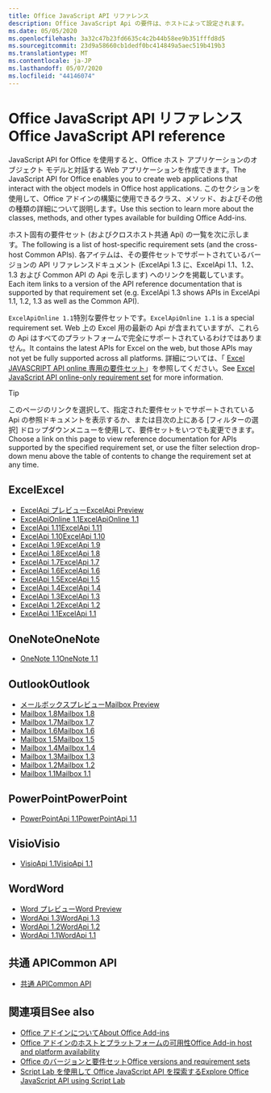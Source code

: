 ```yaml
---
title: Office JavaScript API リファレンス
description: Office JavaScript Api の要件は、ホストによって設定されます。
ms.date: 05/05/2020
ms.openlocfilehash: 3a32c47b23fd6635c4c2b44b58ee9b351fffd8d5
ms.sourcegitcommit: 23d9a58660cb1dedf0bc414849a5aec519b419b3
ms.translationtype: MT
ms.contentlocale: ja-JP
ms.lasthandoff: 05/07/2020
ms.locfileid: "44146074"
---
```

# <a name="office-javascript-api-reference"></a><span data-ttu-id="e489d-103">Office JavaScript API リファレンス</span><span class="sxs-lookup"><span data-stu-id="e489d-103">Office JavaScript API reference</span></span>

<span data-ttu-id="e489d-104">JavaScript API for Office を使用すると、Office ホスト アプリケーションのオブジェクト モデルと対話する Web アプリケーションを作成できます。</span><span class="sxs-lookup"><span data-stu-id="e489d-104">The JavaScript API for Office enables you to create web applications that interact with the object models in Office host applications.</span></span> <span data-ttu-id="e489d-105">このセクションを使用して、Office アドインの構築に使用できるクラス、メソッド、およびその他の種類の詳細について説明します。</span><span class="sxs-lookup"><span data-stu-id="e489d-105">Use this section to learn more about the classes, methods, and other types available for building Office Add-ins.</span></span>

<span data-ttu-id="e489d-106">ホスト固有の要件セット (およびクロスホスト共通 Api) の一覧を次に示します。</span><span class="sxs-lookup"><span data-stu-id="e489d-106">The following is a list of host-specific requirement sets (and the cross-host Common APIs).</span></span> <span data-ttu-id="e489d-107">各アイテムは、その要件セットでサポートされているバージョンの API リファレンスドキュメント (ExcelApi 1.3 に、ExcelApi 1.1、1.2、1.3 および Common API の Api を示します) へのリンクを掲載しています。</span><span class="sxs-lookup"><span data-stu-id="e489d-107">Each item links to a version of the API reference documentation that is supported by that requirement set (e.g. ExcelApi 1.3 shows APIs in ExcelApi 1.1, 1.2, 1.3 as well as the Common API).</span></span>

<span data-ttu-id="e489d-108">`ExcelApiOnline 1.1`特別な要件セットです。</span><span class="sxs-lookup"><span data-stu-id="e489d-108">`ExcelApiOnline 1.1` is a special requirement set.</span></span> <span data-ttu-id="e489d-109">Web 上の Excel 用の最新の Api が含まれていますが、これらの Api はすべてのプラットフォームで完全にサポートされているわけではありません。</span><span class="sxs-lookup"><span data-stu-id="e489d-109">It contains the latest APIs for Excel on the web, but those APIs may not yet be fully supported across all platforms.</span></span> <span data-ttu-id="e489d-110">詳細については、「 [Excel JAVASCRIPT API online 専用の要件セット](/office/dev/add-ins/reference/requirement-sets/excel-api-online-requirement-set)」を参照してください。</span><span class="sxs-lookup"><span data-stu-id="e489d-110">See [Excel JavaScript API online-only requirement set](/office/dev/add-ins/reference/requirement-sets/excel-api-online-requirement-set) for more information.</span></span>

> [!TIP]
> <span data-ttu-id="e489d-111">このページのリンクを選択して、指定された要件セットでサポートされている Api の参照ドキュメントを表示するか、または目次の上にある [フィルターの選択] ドロップダウンメニューを使用して、要件セットをいつでも変更できます。</span><span class="sxs-lookup"><span data-stu-id="e489d-111">Choose a link on this page to view reference documentation for APIs supported by the specified requirement set, or use the filter selection drop-down menu above the table of contents to change the requirement set at any time.</span></span>

## <a name="excel"></a><span data-ttu-id="e489d-112">Excel</span><span class="sxs-lookup"><span data-stu-id="e489d-112">Excel</span></span>

- [<span data-ttu-id="e489d-113">ExcelApi プレビュー</span><span class="sxs-lookup"><span data-stu-id="e489d-113">ExcelApi Preview</span></span>](/javascript/api/excel?view=excel-js-preview)
- [<span data-ttu-id="e489d-114">ExcelApiOnline 1.1</span><span class="sxs-lookup"><span data-stu-id="e489d-114">ExcelApiOnline 1.1</span></span>](/javascript/api/excel?view=excel-js-online)
- [<span data-ttu-id="e489d-115">ExcelApi 1.11</span><span class="sxs-lookup"><span data-stu-id="e489d-115">ExcelApi 1.11</span></span>](/javascript/api/excel?view=excel-js-1.11)
- [<span data-ttu-id="e489d-116">ExcelApi 1.10</span><span class="sxs-lookup"><span data-stu-id="e489d-116">ExcelApi 1.10</span></span>](/javascript/api/excel?view=excel-js-1.10)
- [<span data-ttu-id="e489d-117">ExcelApi 1.9</span><span class="sxs-lookup"><span data-stu-id="e489d-117">ExcelApi 1.9</span></span>](/javascript/api/excel?view=excel-js-1.9)
- [<span data-ttu-id="e489d-118">ExcelApi 1.8</span><span class="sxs-lookup"><span data-stu-id="e489d-118">ExcelApi 1.8</span></span>](/javascript/api/excel?view=excel-js-1.8)
- [<span data-ttu-id="e489d-119">ExcelApi 1.7</span><span class="sxs-lookup"><span data-stu-id="e489d-119">ExcelApi 1.7</span></span>](/javascript/api/excel?view=excel-js-1.7)
- [<span data-ttu-id="e489d-120">ExcelApi 1.6</span><span class="sxs-lookup"><span data-stu-id="e489d-120">ExcelApi 1.6</span></span>](/javascript/api/excel?view=excel-js-1.6)
- [<span data-ttu-id="e489d-121">ExcelApi 1.5</span><span class="sxs-lookup"><span data-stu-id="e489d-121">ExcelApi 1.5</span></span>](/javascript/api/excel?view=excel-js-1.5)
- [<span data-ttu-id="e489d-122">ExcelApi 1.4</span><span class="sxs-lookup"><span data-stu-id="e489d-122">ExcelApi 1.4</span></span>](/javascript/api/excel?view=excel-js-1.4)
- [<span data-ttu-id="e489d-123">ExcelApi 1.3</span><span class="sxs-lookup"><span data-stu-id="e489d-123">ExcelApi 1.3</span></span>](/javascript/api/excel?view=excel-js-1.3)
- [<span data-ttu-id="e489d-124">ExcelApi 1.2</span><span class="sxs-lookup"><span data-stu-id="e489d-124">ExcelApi 1.2</span></span>](/javascript/api/excel?view=excel-js-1.2)
- [<span data-ttu-id="e489d-125">ExcelApi 1.1</span><span class="sxs-lookup"><span data-stu-id="e489d-125">ExcelApi 1.1</span></span>](/javascript/api/excel?view=excel-js-1.1)

## <a name="onenote"></a><span data-ttu-id="e489d-126">OneNote</span><span class="sxs-lookup"><span data-stu-id="e489d-126">OneNote</span></span>

- [<span data-ttu-id="e489d-127">OneNote 1.1</span><span class="sxs-lookup"><span data-stu-id="e489d-127">OneNote 1.1</span></span>](/javascript/api/onenote?view=onenote-js-1.1)

## <a name="outlook"></a><span data-ttu-id="e489d-128">Outlook</span><span class="sxs-lookup"><span data-stu-id="e489d-128">Outlook</span></span>

- [<span data-ttu-id="e489d-129">メールボックスプレビュー</span><span class="sxs-lookup"><span data-stu-id="e489d-129">Mailbox Preview</span></span>](/javascript/api/outlook?view=outlook-js-preview)
- [<span data-ttu-id="e489d-130">Mailbox 1.8</span><span class="sxs-lookup"><span data-stu-id="e489d-130">Mailbox 1.8</span></span>](/javascript/api/outlook?view=outlook-js-1.8)
- [<span data-ttu-id="e489d-131">Mailbox 1.7</span><span class="sxs-lookup"><span data-stu-id="e489d-131">Mailbox 1.7</span></span>](/javascript/api/outlook?view=outlook-js-1.7)
- [<span data-ttu-id="e489d-132">Mailbox 1.6</span><span class="sxs-lookup"><span data-stu-id="e489d-132">Mailbox 1.6</span></span>](/javascript/api/outlook?view=outlook-js-1.6)
- [<span data-ttu-id="e489d-133">Mailbox 1.5</span><span class="sxs-lookup"><span data-stu-id="e489d-133">Mailbox 1.5</span></span>](/javascript/api/outlook?view=outlook-js-1.5)
- [<span data-ttu-id="e489d-134">Mailbox 1.4</span><span class="sxs-lookup"><span data-stu-id="e489d-134">Mailbox 1.4</span></span>](/javascript/api/outlook?view=outlook-js-1.4)
- [<span data-ttu-id="e489d-135">Mailbox 1.3</span><span class="sxs-lookup"><span data-stu-id="e489d-135">Mailbox 1.3</span></span>](/javascript/api/outlook?view=outlook-js-1.3)
- [<span data-ttu-id="e489d-136">Mailbox 1.2</span><span class="sxs-lookup"><span data-stu-id="e489d-136">Mailbox 1.2</span></span>](/javascript/api/outlook?view=outlook-js-1.2)
- [<span data-ttu-id="e489d-137">Mailbox 1.1</span><span class="sxs-lookup"><span data-stu-id="e489d-137">Mailbox 1.1</span></span>](/javascript/api/outlook?view=outlook-js-1.1)

## <a name="powerpoint"></a><span data-ttu-id="e489d-138">PowerPoint</span><span class="sxs-lookup"><span data-stu-id="e489d-138">PowerPoint</span></span>

- [<span data-ttu-id="e489d-139">PowerPointApi 1.1</span><span class="sxs-lookup"><span data-stu-id="e489d-139">PowerPointApi 1.1</span></span>](/javascript/api/powerpoint?view=powerpoint-js-1.1)

## <a name="visio"></a><span data-ttu-id="e489d-140">Visio</span><span class="sxs-lookup"><span data-stu-id="e489d-140">Visio</span></span>

- [<span data-ttu-id="e489d-141">VisioApi 1.1</span><span class="sxs-lookup"><span data-stu-id="e489d-141">VisioApi 1.1</span></span>](/javascript/api/visio?view=visio-js-1.1)

## <a name="word"></a><span data-ttu-id="e489d-142">Word</span><span class="sxs-lookup"><span data-stu-id="e489d-142">Word</span></span>

- [<span data-ttu-id="e489d-143">Word プレビュー</span><span class="sxs-lookup"><span data-stu-id="e489d-143">Word Preview</span></span>](/javascript/api/word?view=word-js-preview)
- [<span data-ttu-id="e489d-144">WordApi 1.3</span><span class="sxs-lookup"><span data-stu-id="e489d-144">WordApi 1.3</span></span>](/javascript/api/word?view=word-js-1.3)
- [<span data-ttu-id="e489d-145">WordApi 1.2</span><span class="sxs-lookup"><span data-stu-id="e489d-145">WordApi 1.2</span></span>](/javascript/api/word?view=word-js-1.2)
- [<span data-ttu-id="e489d-146">WordApi 1.1</span><span class="sxs-lookup"><span data-stu-id="e489d-146">WordApi 1.1</span></span>](/javascript/api/word?view=word-js-1.1)

## <a name="common-api"></a><span data-ttu-id="e489d-147">共通 API</span><span class="sxs-lookup"><span data-stu-id="e489d-147">Common API</span></span>

- [<span data-ttu-id="e489d-148">共通 API</span><span class="sxs-lookup"><span data-stu-id="e489d-148">Common API</span></span>](/javascript/api/office?view=common-js)

## <a name="see-also"></a><span data-ttu-id="e489d-149">関連項目</span><span class="sxs-lookup"><span data-stu-id="e489d-149">See also</span></span>

- [<span data-ttu-id="e489d-150">Office アドインについて</span><span class="sxs-lookup"><span data-stu-id="e489d-150">About Office Add-ins</span></span>](/office/dev/add-ins/overview)
- [<span data-ttu-id="e489d-151">Office アドインのホストとプラットフォームの可用性</span><span class="sxs-lookup"><span data-stu-id="e489d-151">Office Add-in host and platform availability</span></span>](/office/dev/add-ins/overview/office-add-in-availability)
- [<span data-ttu-id="e489d-152">Office のバージョンと要件セット</span><span class="sxs-lookup"><span data-stu-id="e489d-152">Office versions and requirement sets</span></span>](/office/dev/add-ins/develop/office-versions-and-requirement-sets)
- [<span data-ttu-id="e489d-153">Script Lab を使用して Office JavaScript API を探索する</span><span class="sxs-lookup"><span data-stu-id="e489d-153">Explore Office JavaScript API using Script Lab</span></span>](/office/dev/add-ins/overview/explore-with-script-lab)
